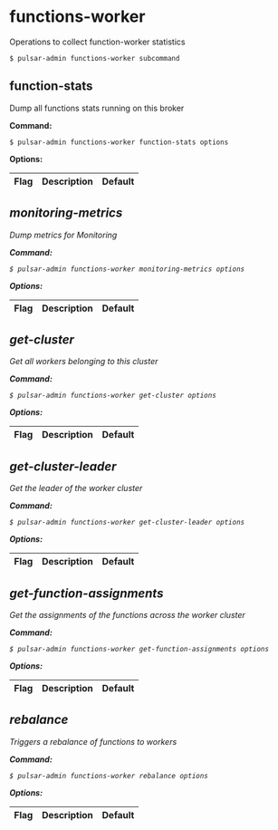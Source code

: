 # functions-worker

Operations to collect function-worker statistics


```shell
$ pulsar-admin functions-worker subcommand
```



## function-stats

Dump all functions stats running on this broker

**Command:**

```shell
$ pulsar-admin functions-worker function-stats options
```

**Options:**

|Flag|Description|Default|
|---|---|---|


## <em>monitoring-metrics

Dump metrics for Monitoring

**Command:**

```shell
$ pulsar-admin functions-worker monitoring-metrics options
```

**Options:**

|Flag|Description|Default|
|---|---|---|


## <em>get-cluster

Get all workers belonging to this cluster

**Command:**

```shell
$ pulsar-admin functions-worker get-cluster options
```

**Options:**

|Flag|Description|Default|
|---|---|---|


## <em>get-cluster-leader

Get the leader of the worker cluster

**Command:**

```shell
$ pulsar-admin functions-worker get-cluster-leader options
```

**Options:**

|Flag|Description|Default|
|---|---|---|


## <em>get-function-assignments

Get the assignments of the functions across the worker cluster

**Command:**

```shell
$ pulsar-admin functions-worker get-function-assignments options
```

**Options:**

|Flag|Description|Default|
|---|---|---|


## <em>rebalance

Triggers a rebalance of functions to workers

**Command:**

```shell
$ pulsar-admin functions-worker rebalance options
```

**Options:**

|Flag|Description|Default|
|---|---|---|


